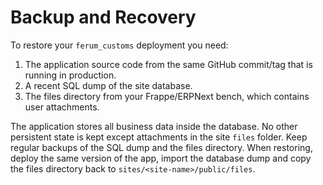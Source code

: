 # Backup and Recovery

To restore your `ferum_customs` deployment you need:

1. The application source code from the same GitHub commit/tag that is running in production.
2. A recent SQL dump of the site database.
3. The files directory from your Frappe/ERPNext bench, which contains user attachments.

The application stores all business data inside the database. No other persistent state is kept except attachments in the site `files` folder. Keep regular backups of the SQL dump and the files directory. When restoring, deploy the same version of the app, import the database dump and copy the files directory back to `sites/<site-name>/public/files`.
